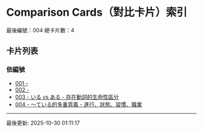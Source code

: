 # Comparison Cards（對比卡片）索引

最後編號：004
總卡片數：4

## 卡片列表

### 依編號
- [001 - ](001_ga_vs_wa.md) 
- [002 - ](002_de_vs_ni_location.md) 
- [003 - いる vs ある - 存在動詞的生命性區分](003_iru_vs_aru.md) 
- [004 - 〜ている的多重意義 - 進行、狀態、習慣、職業](004_te_iru_meanings.md) 

---
最後更新: 2025-10-30 01:11:17
